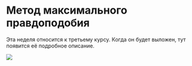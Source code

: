 Метод максимального правдоподобия
=====

Эта неделя относится к третьему курсу. Когда он будет выложен, тут появится её подробное описание.

![](https://raw.githubusercontent.com/FUlyankin/matstat_coursera/main/week01_intro/logo.png)
